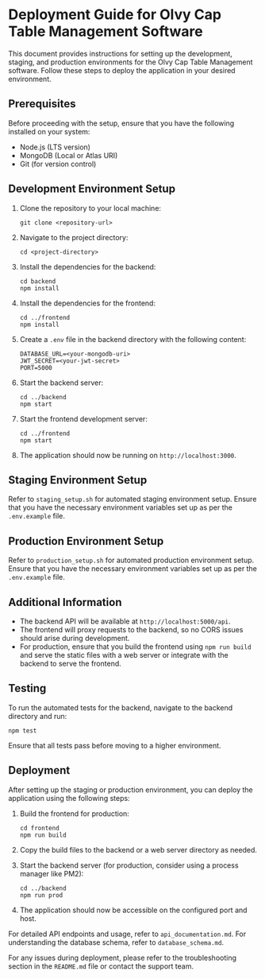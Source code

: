 # Deployment Guide for Olvy Cap Table Management Software

This document provides instructions for setting up the development, staging, and production environments for the Olvy Cap Table Management software. Follow these steps to deploy the application in your desired environment.

## Prerequisites

Before proceeding with the setup, ensure that you have the following installed on your system:
- Node.js (LTS version)
- MongoDB (Local or Atlas URI)
- Git (for version control)

## Development Environment Setup

1. Clone the repository to your local machine:
   ```
   git clone <repository-url>
   ```

2. Navigate to the project directory:
   ```
   cd <project-directory>
   ```

3. Install the dependencies for the backend:
   ```
   cd backend
   npm install
   ```

4. Install the dependencies for the frontend:
   ```
   cd ../frontend
   npm install
   ```

5. Create a `.env` file in the backend directory with the following content:
   ```
   DATABASE_URL=<your-mongodb-uri>
   JWT_SECRET=<your-jwt-secret>
   PORT=5000
   ```

6. Start the backend server:
   ```
   cd ../backend
   npm start
   ```

7. Start the frontend development server:
   ```
   cd ../frontend
   npm start
   ```

8. The application should now be running on `http://localhost:3000`.

## Staging Environment Setup

Refer to `staging_setup.sh` for automated staging environment setup. Ensure that you have the necessary environment variables set up as per the `.env.example` file.

## Production Environment Setup

Refer to `production_setup.sh` for automated production environment setup. Ensure that you have the necessary environment variables set up as per the `.env.example` file.

## Additional Information

- The backend API will be available at `http://localhost:5000/api`.
- The frontend will proxy requests to the backend, so no CORS issues should arise during development.
- For production, ensure that you build the frontend using `npm run build` and serve the static files with a web server or integrate with the backend to serve the frontend.

## Testing

To run the automated tests for the backend, navigate to the backend directory and run:
```
npm test
```

Ensure that all tests pass before moving to a higher environment.

## Deployment

After setting up the staging or production environment, you can deploy the application using the following steps:

1. Build the frontend for production:
   ```
   cd frontend
   npm run build
   ```

2. Copy the build files to the backend or a web server directory as needed.

3. Start the backend server (for production, consider using a process manager like PM2):
   ```
   cd ../backend
   npm run prod
   ```

4. The application should now be accessible on the configured port and host.

For detailed API endpoints and usage, refer to `api_documentation.md`. For understanding the database schema, refer to `database_schema.md`.

For any issues during deployment, please refer to the troubleshooting section in the `README.md` file or contact the support team.